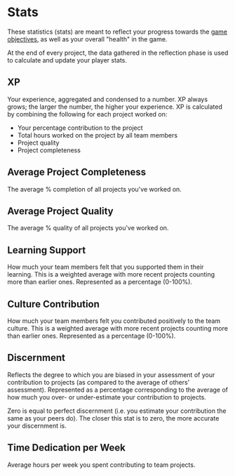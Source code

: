 # Stats

These statistics (stats) are meant to reflect your progress towards the [game objectives][game-objectives], as well as your overall "health" in the game.

At the end of every project, the data gathered in the reflection phase is used to calculate and update your player stats.

## XP

Your experience, aggregated and condensed to a number. XP always grows; the larger the number, the higher your experience. XP is calculated by combining the following for each project worked on:

- Your percentage contribution to the project
- Total hours worked on the project by all team members
- Project quality
- Project completeness

## Average Project Completeness

The average % completion of all projects you've worked on.

## Average Project Quality

The average % quality of all projects you've worked on.

## Learning Support

How much your team members felt that you supported them in their learning. This is a weighted average with more recent projects counting more than earlier ones. Represented as a percentage (0-100%).

## Culture Contribution

How much your team members felt you contributed positively to the team culture. This is a weighted average with more recent projects counting more than earlier ones. Represented as a percentage (0-100%).

## Discernment

Reflects the degree to which you are biased in your assessment of your contribution to projects (as compared to the average of others' assessment). Represented as a percentage corresponding to the average of how much you over- or under-estimate your contribution to projects.

Zero is equal to perfect discernment (i.e. you estimate your contribution the same as your peers do). The closer this stat is to zero, the more accurate your discernment is.

## Time Dedication per Week

Average hours per week you spent contributing to team projects.

[game-objectives]: ./Boundaries.md#objectives
